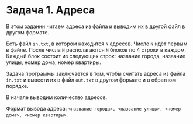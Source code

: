 # Задача 1. Адреса
В этом задании читаем адреса из файла и выводим их в другой файл в другом формате.

Есть файл `in.txt`, в котором находится `N` адресов. Число `N` идёт первым в файле. После числа `N` располагаются `N` блоков по 4 строки в каждом. Каждый блок состоит из следующих строк: название города, название улицы, номер дома, номер квартиры.

Задача программы заключается в том, чтобы считать адреса из файла `in.txt` и вывести их в файл `out.txt` в другом формате и в обратном порядке.

В начале выводим количество адресов.

Формат вывода адреса: `<название города>, <название улицы>, <номер дома>, <номер квартиры>`.